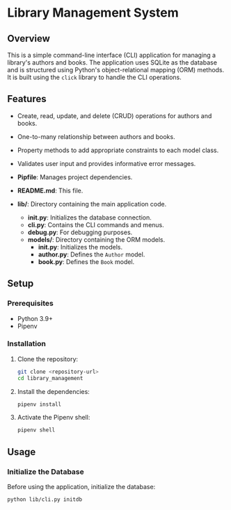 # Library Management System

## Overview

This is a simple command-line interface (CLI) application for managing a library's authors and books. The application uses SQLite as the database and is structured using Python's object-relational mapping (ORM) methods. It is built using the `click` library to handle the CLI operations.

## Features

- Create, read, update, and delete (CRUD) operations for authors and books.
- One-to-many relationship between authors and books.
- Property methods to add appropriate constraints to each model class.
- Validates user input and provides informative error messages.


- **Pipfile**: Manages project dependencies.
- **README.md**: This file.
- **lib/**: Directory containing the main application code.
  - **__init__.py**: Initializes the database connection.
  - **cli.py**: Contains the CLI commands and menus.
  - **debug.py**: For debugging purposes.
  - **models/**: Directory containing the ORM models.
    - **__init__.py**: Initializes the models.
    - **author.py**: Defines the `Author` model.
    - **book.py**: Defines the `Book` model.

## Setup

### Prerequisites

- Python 3.9+
- Pipenv

### Installation

1. Clone the repository:
    ```sh
    git clone <repository-url>
    cd library_management
    ```

2. Install the dependencies:
    ```sh
    pipenv install
    ```

3. Activate the Pipenv shell:
    ```sh
    pipenv shell
    ```

## Usage

### Initialize the Database

Before using the application, initialize the database:
```sh
python lib/cli.py initdb


